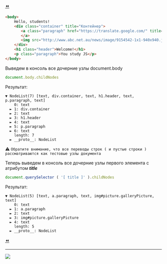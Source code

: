 [footer]: https://github.com/garevna/js-course/raw/master/images/a-level-ico.png?raw=true
[ico20]: https://raw.githubusercontent.com/garevna/a-level-js-lessons/master/ico/a-level-20.png
[ico25]: https://raw.githubusercontent.com/garevna/a-level-js-lessons/master/ico/a-level-25.png
[hw-30]: https://raw.githubusercontent.com/garevna/a-level-js-lessons/master/ico/briefcase-30.png
[cap-30]: https://raw.githubusercontent.com/garevna/a-level-js-lessons/master/ico/coffee-30.png
[warn-25]: https://raw.githubusercontent.com/garevna/a-level-js-lessons/master/ico/warning-25.png
[link-25]: https://raw.githubusercontent.com/garevna/a-level-js-lessons/master/ico/link-25.png
[err-20]: https://raw.githubusercontent.com/garevna/a-level-js-lessons/master/ico/no_entry-20.png
[err-25]: https://raw.githubusercontent.com/garevna/a-level-js-lessons/master/ico/no_entry-25.png
[err-30]: https://raw.githubusercontent.com/garevna/a-level-js-lessons/master/ico/no_entry-30.png


[:rewind:](document)

```html
<body>
    Hello, students!
    <div class="container" title="Контейнер">
       <a class="paragraph" href="https://translate.google.com/" title="Перевод">Translator
       </a>
       <img src="http://www.abc.net.au/news/image/9154542-1x1-940x940.jpg" width="200" id="picture" class="galleryPicture">
    </div>
    <h1 class="header">Welcome!</h1>
    <p class="paragraph">You study JS</p>
</body>
```
Выведем в консоль все дочерние узлы document.body
```javascript
document.body.childNodes
```
Результат:
```console
▼ NodeList(7) [text, div.container, text, h1.header, text, p.paragraph, text]
    0: text
  ► 1: div.container
  ► 2: text
  ► 3: h1.header
  ► 4: text
  ► 5: p.paragraph
  ► 6: text
    length: 7
  ► __proto__: NodeList
```
:warning: `Обратите внимание, что все переводы строк ( и пустые строки ) рассматриваются как тестовые узлы документа`

Теперь выведем в консоль все дочерние узлы первого элемента с атрибутом **_title_**
```javascript
document.querySelector ( '[ title ]' ).childNodes
```
Результат:
```console
▼ NodeList(5) [text, a.paragraph, text, img#picture.galleryPicture, text]
    0: text
  ► 1: a.paragraph
  ► 2: text
  ► 3: img#picture.galleryPicture
  ► 4: text
    length: 5
  ► __proto__: NodeList
```

[:rewind:](document)

_________________________________________________________________________

![](https://github.com/garevna/js-course/raw/master/images/a-level-ico.png?raw=true)
